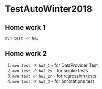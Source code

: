 # TestAutoWinter2018

## Home work 1
`mvn test -P hw1`

## Home work 2
1. `mvn test -P hw2_1`     - for DataProvider Test
2. `mvn test -P hw2_2s`    - for smoke tests
3. `mvn test -P hw2_2r`    - for regression tests
4. `mvn test -P hw2_3`     - for annotations test